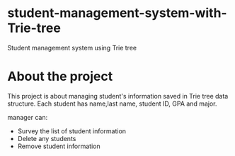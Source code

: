 # student-management-system-with-Trie-tree

Student management system using Trie tree

# About the project

This project is about managing student's information saved in Trie tree data structure.
Each student has name,last name, student ID, GPA and major.

manager can:
*  Survey the list of student information
*  Delete any students
*  Remove student information

